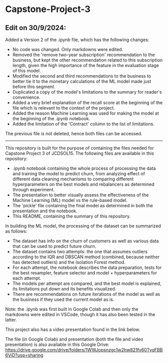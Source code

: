 # Capstone-Project-3

## Edit on 30/9/2024:
Added a Version 2 of the .ipynb file, which has the following changes:

- No code was changed. Only markdowns were edited.
- Removed the 'remove two-year subscription' recommendation to the business, but kept the other recommendation related to this subscription length, given the high importance of the feature in the evaluation stage of this model.
- Modified the second and third recommendations to the business to better tie it to the monetary calculations of the ML model made just before this segment.
- Duplicated a copy of the model's limitations to the summary for reader's convenience.
- Added a very brief explanation of the recall score at the beginning of the file which is relevant to the context of the project.
- Added the reason Machine Learning was used for making the model at the beginning of the .ipynb notebook.
- Added the limitation of the 'Contract' column to the list of limitations.

The previous file is not deleted, hence both files can be accessed.

-------------------------------------------------------------------------------------------------------------------------------

This repository is built for the purpose of containing the files needed for Capstone Project 3 of JCDSOL15.
The following files are available in this repository:

- .ipynb notebook containing the whole process of processing the data and training the model to predict churn, from analyzing effect of different data cleaning mechanisms to comparing different hyperparameters on the best models and rebalancers as determined through experiment.
- The presentation to better visually assess the effectiveness of the Machine Learning (ML) model vs the rule-based model.
- The 'pickle' file containing the final model as determined in both the presentation and the notebook.
- This README, containing the summary of this repository.

In building the ML model, the processing of the dataset can be summarized as follows:

- The dataset has info on the churn of customers as well as various data that can be used to predict future churn.
- The dataset contains two attempts: the one that assumes outliers according to the IQR and DBSCAN method (combined, because neither has detected outliers) and the Isolation Forest method.
- For each attempt, the notebook describes the data preparation, tests for the best resampler, feature selector and model + hyperparameters for each attempt.
- The models per attempt are compared, and the best model is explained, its limitations put down and its benefits visualized.
- There are recommendations on future iterations of the model as well as the business if they used the current model as is.

Note: the .ipynb was first built in Google Colab and then only the markdowns were edited in VSCode, though it has also been tested in the latter.

This project also has a video presentation found in the link below.

The file (in Google Colab) and presentation (both the file and video presentation) is also available in this Google Drive: https://drive.google.com/drive/folders/1WWJopsnzgc1w2hw821fv60TyqFBB6ViD?usp=sharing
